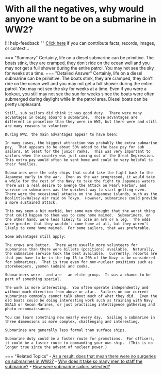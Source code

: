 # With all the negatives, why would anyone want to be on a submarine in WW2?

!!! help-feedback ""
    <a href="/feedback/" data-feedback-link>Click here</a>
    if you can contribute facts, records, images, or context…

<a id="summary"></a>
=== "Summary"
    Certainly, life on a diesel submarine can be primitive. The boats stink, they are cramped, they don’t ride on the ocean well and you may not get a full shower during the entire patrol. You may not see the sky for weeks at a time.
=== "Detailed Answer"
    Certainly, life on a diesel submarine can be primitive.  The boats stink, they are cramped, they don’t ride on the ocean well and you may not get a full shower during the entire patrol.  You may not see the sky for weeks at a time.  Even if you were a lookout, you still may not see the sun for weeks since the boats were often submerged during daylight while in the patrol area.  Diesel boats can be pretty unpleasant.

    Still, sub sailors did think it was good duty.  There were many advantages in being aboard a submarine.  Those advantages are different in peacetime than they were in WW2, but there were and still are many reasons to volunteer.

    During WW2, the main advantages appear to have been:

    In many cases, the biggest attraction was probably the extra submarine pay.  That appears to be about 50% added to the base pay for sub sailors, at least for the junior ranks.  This was very important to sailors when the country was just coming out of the Great Depression.  This extra pay would often be sent home and could be very helpful to their families.

    Submarines were the only ships that could take the fight back to the Japanese early in the war.  Even as the war progressed, it would take a while for the rest of the Navy to take the fight to Japanese waters.  There was a real desire to avenge the attack on Pearl Harbor, and service on submarines was the quickest way to start getting even.  There were the occasional attacks on the Japanese islands, such as the Doolittle/Halsey air raid on Tokyo.  However, submarines could provide a more sustained attack.

    This may seem a bit morbid, but some men thought that the worst thing that could happen to them was to come home maimed.  Submariners, on the other hand, were less likely to lose an arm or a leg.  The odds were greater that they wouldn’t come home at all, but they weren’t likely to come home maimed.  For some sailors, that was preferable.

    Some advantages still apply:

    The crews are better.  There were usually more volunteers for submarines than there were billets (positions) available.  Naturally, the submarine service took the best available.  Currently, reports are that you have to be in the top 15 to 20% of the Navy to be considered for submarines.  That is true even for non-nuclear positions such as storekeepers, yeomen (admin) and cooks.

    Submariners were – and are – an elite group.  It was a chance to be part of something special.

    The work is more interesting.  You often operate independently and without much direction from above or afar.  Sailors on our current submarines commonly cannot talk about much of what they did.  Even the old boats could be doing interesting work such as training with Navy SEALS or Recon Marines, or just practicing intelligence gathering and photo reconnaissance.

    You can learn something new nearly every day.  Sailing a submarine in three dimensions is more complex, challenging and interesting.

    Submarines are generally less formal than surface ships.

    Submarine duty could be a faster route for promotions.  For officers, it could be a faster route to commanding your own ship.  (This is no longer true since the advent of nuclear power.)
=== "Related Topics"
    - [As a result, does that mean there were no surgeries on submarines in WW2?](./as-a-result-does-that-mean-there-were-no-surgeries-on-submarines-in-ww2.md#summary)
    - [Why does it take so many men to staff the submarine?](./why-does-it-take-so-many-men-to-staff-the-submarine.md#summary)
    - [How were submarine sailors selected?](./how-were-submarine-sailors-selected.md#summary)